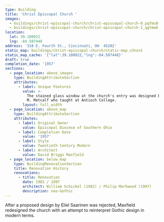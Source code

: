 ```yaml
---
type: Building
title: 'Christ Episcopal Church '
images:
  - buildings/christ-episcopal-church/christ-episcopal-church-0_pqfmu0
  - buildings/christ-episcopal-church/christ-episcopal-church-1_qgtmw6
location:
  lat: 39.100922
  lng: -84.507448
address: '318 E. Fourth St., Cincinnati, OH  45202'
static_map: buildings/christ-episcopal-church/static-map_n3nxn1
static_map_cache: '{"lat":39.100922,"lng":-84.507448}'
draft: true
completion_date: '1957'
sections:
  - page_location: above_images
    type: BuildingAttributeSection
    attributes:
      - label: Unique Features
        value: >-
          The stained glass window at the church's entry was designed by Robert
          M. Metcalf who taught at Antioch College.
        layout: full_width
  - page_location: above_map
    type: BuildingAttributeSection
    attributes:
      - label: Original Owner
        value: Episcopal Diocese of Southern Ohio
      - label: Completion Date
        value: '1957'
      - label: Style
        value: Twentieth Century Modern
      - label: Architect
        value: David Briggs Maxfield
  - page_location: below_map
    type: BuildingRenovationSection
    title: Renovation History
    renovations:
      - title: Renovation
        date: 1982 / 1997
        architect: William Schickel (1982) / Philip Markwood (1997)
        description: neo-Gothic
---
```


After a proposed design by Eliel Saarinen was rejected, Maxfield redesigned the church with an attempt to reinterpret Gothic design in modern terms.
